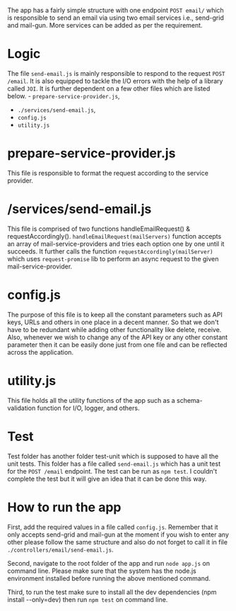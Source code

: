 The app has a fairly simple structure with one endpoint `POST email/` which is responsible to send an email via using two email services i.e., send-grid and mail-gun. More services can be added as per the requirement.

# Logic

The file `send-email.js` is mainly responsible to respond to the request `POST /email`. It is also equipped to tackle the I/O errors with the help of a library called `JOI`. It is further dependent on a few other files which are listed below.      - `prepare-service-provider.js`, 
   - `./services/send-email.js`,
   - `config.js` 
   - `utility.js`

# prepare-service-provider.js
This file is responsible to format the request according to the service provider.

# /services/send-email.js
This file is comprised of two functions handleEmailRequest() & requestAccordingly(). `handleEmailRequest(mailServers)` function accepts an array of mail-service-providers and tries each option one by one until it succeeds. It further calls the function `requestAccordingly(mailServer)` which uses `request-promise` lib to perform an async request to the given mail-service-provider.

# config.js

The purpose of this file is to keep all the constant parameters such as API keys, URLs and others in one place in a decent manner. So that we don't have to be redundant while adding other functionality like delete, receive. Also, whenever we wish to change any of the API key or any other constant parameter then it can be easily done just from one file and can be reflected across the application.

# utility.js

This file holds all the utility functions of the app such as a schema-validation function for I/O, logger, and others.

# Test

Test folder has another folder test-unit which is supposed to have all the unit tests. This folder has a file called `send-email.js` which has a unit test for the `POST /email` endpoint. The test can be run as `npm test`. I couldn't complete the test but it will give an idea that it can be done this way. 


# How to run the app

First, add the required values in a file called `config.js`. Remember that it only accepts send-grid and mail-gun at the moment if you wish to enter any other please follow the same structure and also do not forget to call it in file `./controllers/email/send-email.js`.

Second, navigate to the root folder of the app and run `node app.js` on command line. Please make sure that the system has the node.js environment installed before running the above mentioned command.

Third, to run the test make sure to install all the dev dependencies (npm install --only=dev)  then run `npm test` on command line.





